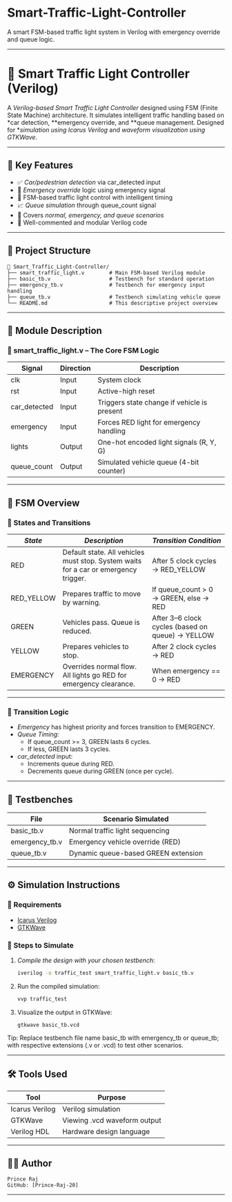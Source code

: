 # Smart-Traffic-Light-Controller
A smart FSM-based traffic light system in Verilog with emergency override and queue logic.

---

# 🚦 Smart Traffic Light Controller (Verilog)

A *Verilog-based Smart Traffic Light Controller* designed using FSM (Finite State Machine) architecture. It simulates intelligent traffic handling based on *car detection, **emergency override, and **queue management. Designed for **simulation using Icarus Verilog* and *waveform visualization using GTKWave*.

---

## 🎯 Key Features

- ✅ *Car/pedestrian detection* via car_detected input  
- 🚨 *Emergency override* logic using emergency signal  
- 🧠 FSM-based traffic light control with intelligent timing  
- 📈 *Queue simulation* through queue_count signal  
- 🔁 Covers *normal, emergency, and queue scenarios*  
- 💬 Well-commented and modular Verilog code

---

## 📂 Project Structure

```
📁 Smart_Traffic_Light-Controller/
├── smart_traffic_light.v        # Main FSM-based Verilog module 
├── basic_tb.v                   # Testbench for standard operation 
├── emergency_tb.v               # Testbench for emergency input handling 
├── queue_tb.v                   # Testbench simulating vehicle queue 
└── README.md                    # This descriptive project overview 
```

---

## 🧩 Module Description

### 📜 smart_traffic_light.v – The Core FSM Logic

| Signal         | Direction | Description                                  |
|----------------|-----------|----------------------------------------------|
| clk          | Input     | System clock                                 |
| rst          | Input     | Active-high reset                            |
| car_detected | Input     | Triggers state change if vehicle is present  |
| emergency    | Input     | Forces RED light for emergency handling      |
| lights       | Output    | One-hot encoded light signals (R, Y, G)      |
| queue_count  | Output    | Simulated vehicle queue (4-bit counter)      |

---

## 🔄 FSM Overview

### 🧠 States and Transitions

| *State*      | *Description*                                                         | *Transition Condition*                                |
|----------------|-------------------------------------------------------------------------|----------------------------------------------------------|
| RED          | Default state. All vehicles must stop. System waits for a car or emergency trigger.     | After 5 clock cycles → RED_YELLOW                      |
| RED_YELLOW   | Prepares traffic to move by warning.                                     | If queue_count > 0 → GREEN, else → RED             |
| GREEN        | Vehicles pass. Queue is reduced.                                         | After 3–6 clock cycles (based on queue) → YELLOW       |
| YELLOW       | Prepares vehicles to stop.                                               | After 2 clock cycles → RED                             |
| EMERGENCY    | Overrides normal flow. All lights go RED for emergency clearance.        | When emergency == 0 → RED                            |

---

### 🔁 Transition Logic

- *Emergency* has highest priority and forces transition to EMERGENCY.
- *Queue Timing*:
  - If queue_count >= 3, GREEN lasts 6 cycles.
  - If less, GREEN lasts 3 cycles.
- *car_detected* input:
  - Increments queue during RED.
  - Decrements queue during GREEN (once per cycle).

---

## 🧪 Testbenches

| File           | Scenario Simulated                  |
|----------------|-------------------------------------|
| basic_tb.v     | Normal traffic light sequencing     |
| emergency_tb.v | Emergency vehicle override (RED)    |
| queue_tb.v     | Dynamic queue-based GREEN extension |

---

## ⚙ Simulation Instructions

### 🧰 Requirements
- [Icarus Verilog](http://iverilog.icarus.com/)
- [GTKWave](http://gtkwave.sourceforge.net/)

### 🏃 Steps to Simulate

1. *Compile the design with your chosen testbench:*
   ```bash
   iverilog -o traffic_test smart_traffic_light.v basic_tb.v

2. Run the compiled simulation:
   ```bash
   vvp traffic_test

4. Visualize the output in GTKWave:
   ```
   gtkwave basic_tb.vcd
   ```

Tip: Replace testbench file name basic_tb with emergency_tb or queue_tb; with respective extensions (.v or .vcd) to test other scenarios.
     
---

## 🛠 Tools Used

| Tool            | Purpose                     |
|-----------------|-----------------------------|
| Icarus Verilog  |	Verilog simulation          |
| GTKWave         |	Viewing .vcd waveform output|
| Verilog HDL     |	Hardware design language    |

---

## 👨‍💻 Author
   ```
   Prince Raj
   GitHub: [Prince-Raj-20]
   ```

---

